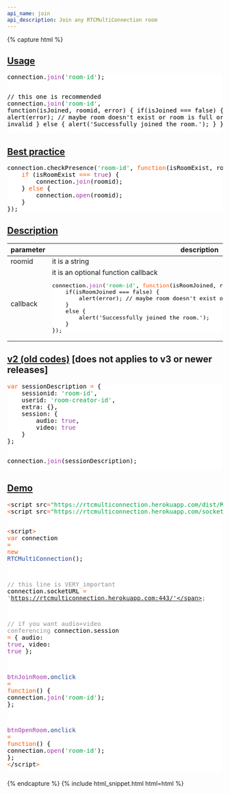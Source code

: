 ```yaml
---
api_name: join
api_description: Join any RTCMultiConnection room
---
```


{% capture html %}

  <section id="usage">
    <h2><a href="#usage">Usage</a></h2>
    <pre style="background:#fff;color:#000">connection.<span style="color:#a535ae">join</span>(<span style="color:#00a33f">'room-id'</span>);

// this one is recommended
connection.<span style="color:#a535ae">join</span>(<span style="color:#00a33f">'room-id'</span>, function(isJoined, roomid, error) {
    if(isJoined === false) {
        alert(error); // maybe room doesn't exist or room is full or password is invalid
    }
    else {
        alert('Successfully joined the room.');
    }
});
</pre>
  </section>

  <section id="best-practice">
    <h2><a href="#best-practice">Best practice</a></h2>
    <pre style="background:#fff;color:#000">connection.checkPresence(<span style="color:#00a33f">'room-id'</span>, <span style="color:#ff5600">function</span>(isRoomExist, roomid) {
    <span style="color:#ff5600">if</span> (isRoomExist <span style="color:#ff5600">===</span> <span style="color:#a535ae">true</span>) {
        connection.<span style="color:#a535ae">join</span>(roomid);
    } <span style="color:#ff5600">else</span> {
        connection.<span style="color:#a535ae">open</span>(roomid);
    }
});
</pre>
  </section>

  <section id="description">
    <h2><a href="#description">Description</a></h2>
    <div class="datagrid">
    <table>
    <thead><tr><th>parameter</th><th>description</th></tr></thead>
    <tbody>
      <tr>
        <td>roomid</td>
        <td>it is a string</td>
      </tr>
      <tr>
        <td>callback</td>
        <td>
            it is an optional function callback
            <pre style="background:#fff;color:#000">connection.<span style="color:#a535ae">join</span>(<span style="color:#00a33f">'room-id'</span>, <span style="color:#ff5600">function</span>(isRoomJoined, roomid, error) {
    if(isRoomJoined === false) {
        alert(error); // maybe room doesn't exist or room is full or password is invalid
    }
    else {
        alert('Successfully joined the room.');
    }
});
</pre>
        </td>
      </tr>
    </tbody>
    </table>
    </div>
  </section>

  <section id="v2">
    <h2><a href="#v2">v2 (old codes)</a> [does not applies to v3 or newer releases]</h2>
    <pre style="background:#fff;color:#000"><span style="color:#ff5600">var</span> sessionDescription <span style="color:#ff5600">=</span> {
    sessionid: <span style="color:#00a33f">'room-id'</span>,
    userid: <span style="color:#00a33f">'room-creator-id'</span>,
    extra: {},
    session: {
        audio: <span style="color:#a535ae">true</span>,
        video: <span style="color:#a535ae">true</span>
    }
};

connection.<span style="color:#a535ae">join</span>(sessionDescription);
</pre>
  </section>

  <section id="demo">
    <h2><a href="#demo">Demo</a></h2>
    <pre style="background:#fff;color:#000"><span style="color:#ff5600">&lt;</span>script src<span style="color:#ff5600">=</span><span style="color:#00a33f">"https://rtcmulticonnection.herokuapp.com/dist/RTCMultiConnection.min.js"</span><span style="color:#ff5600">></span><span style="color:#ff5600">&lt;</span>/script<span style="color:#ff5600">></span>
<span style="color:#ff5600">&lt;</span>script src<span style="color:#ff5600">=</span><span style="color:#00a33f">"https://rtcmulticonnection.herokuapp.com/socket.io/socket.io.js"</span><span style="color:#ff5600">></span><span style="color:#ff5600">&lt;</span>/script<span style="color:#ff5600">></span>

<span style="color:#ff5600">&lt;</span>script<span style="color:#ff5600">></span>
<span style="color:#ff5600">var</span> connection <span style="color:#ff5600">=</span> <span style="color:#ff5600">new</span> <span style="color:#21439c">RTCMultiConnection</span>();

<span style="color:#919191">// this line is VERY_important</span>
connection.socketURL <span style="color:#ff5600">=</span> <span style="color:#00a33f">'https://rtcmulticonnection.herokuapp.com:443/'</span>;

<span style="color:#919191">// if you want audio+video conferencing</span>
connection.session <span style="color:#ff5600">=</span> {
    audio: <span style="color:#a535ae">true</span>,
    video: <span style="color:#a535ae">true</span>
};

<span style="color:#a535ae">btnJoinRoom</span>.<span style="color:#21439c">onclick</span> <span style="color:#ff5600">=</span> <span style="color:#ff5600">function</span>() {
    connection.<span style="color:#a535ae">join</span>(<span style="color:#00a33f">'room-id'</span>);
};

<span style="color:#a535ae">btnOpenRoom</span>.<span style="color:#21439c">onclick</span> <span style="color:#ff5600">=</span> <span style="color:#ff5600">function</span>() {
    connection.<span style="color:#a535ae">open</span>(<span style="color:#00a33f">'room-id'</span>);
};
<span style="color:#ff5600">&lt;</span>/script<span style="color:#ff5600">></span>
</pre>
  </section>

{% endcapture %}
{% include html_snippet.html html=html %}
